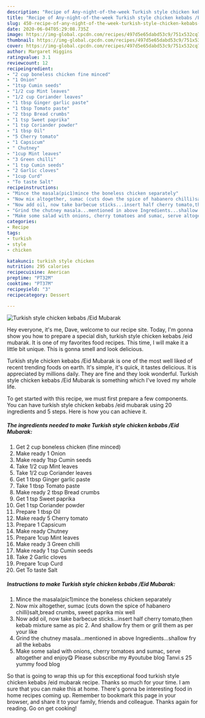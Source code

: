 ```yaml
---
description: "Recipe of Any-night-of-the-week Turkish style chicken kebabs /Eid Mubarak"
title: "Recipe of Any-night-of-the-week Turkish style chicken kebabs /Eid Mubarak"
slug: 450-recipe-of-any-night-of-the-week-turkish-style-chicken-kebabs-eid-mubarak
date: 2020-06-04T05:29:08.735Z
image: https://img-global.cpcdn.com/recipes/497d5e65dabd53c9/751x532cq70/turkish-style-chicken-kebabs-eid-mubarak-recipe-main-photo.jpg
thumbnail: https://img-global.cpcdn.com/recipes/497d5e65dabd53c9/751x532cq70/turkish-style-chicken-kebabs-eid-mubarak-recipe-main-photo.jpg
cover: https://img-global.cpcdn.com/recipes/497d5e65dabd53c9/751x532cq70/turkish-style-chicken-kebabs-eid-mubarak-recipe-main-photo.jpg
author: Margaret Higgins
ratingvalue: 3.1
reviewcount: 12
recipeingredient:
- "2 cup boneless chicken fine minced"
- "1 Onion"
- "1tsp Cumin seeds"
- "1/2 cup Mint leaves"
- "1/2 cup Coriander leaves"
- "1 tbsp Ginger garlic paste"
- "1 tbsp Tomato paste"
- "2 tbsp Bread crumbs"
- "1 tsp Sweet paprika"
- "1 tsp Coriander powder"
- "1 tbsp Oil"
- "5 Cherry tomato"
- "1 Capsicum"
- " Chutney"
- "1cup Mint leaves"
- "3 Green chilli"
- "1 tsp Cumin seeds"
- "2 Garlic cloves"
- "1cup Curd"
- "To taste Salt"
recipeinstructions:
- "Mince the masala(pic1)mince the boneless chicken separately"
- "Now mix altogether, sumac (cuts down the spice of habanero chilli)salt,bread crumbs, sweet paprika mix well"
- "Now add oil, now take barbecue sticks...insert half cherry tomato,then kebab mixture same as pic 2. And shallow fry them or grill them as per your like"
- "Grind the chutney masala...mentioned in above Ingredients...shallow fry all the kebabs"
- "Make some salad with onions, cherry tomatoes and sumac, serve altogether and enjoy😋 Please subscribe my #youtube blog Tanvi.s 25 yummy food blog"
categories:
- Recipe
tags:
- turkish
- style
- chicken

katakunci: turkish style chicken 
nutrition: 295 calories
recipecuisine: American
preptime: "PT32M"
cooktime: "PT37M"
recipeyield: "3"
recipecategory: Dessert

---
```



![Turkish style chicken kebabs /Eid Mubarak](https://img-global.cpcdn.com/recipes/497d5e65dabd53c9/751x532cq70/turkish-style-chicken-kebabs-eid-mubarak-recipe-main-photo.jpg)

Hey everyone, it's me, Dave, welcome to our recipe site. Today, I'm gonna show you how to prepare a special dish, turkish style chicken kebabs /eid mubarak. It is one of my favorites food recipes. This time, I will make it a little bit unique. This is gonna smell and look delicious.



Turkish style chicken kebabs /Eid Mubarak is one of the most well liked of recent trending foods on earth. It's simple, it's quick, it tastes delicious. It is appreciated by millions daily. They are fine and they look wonderful. Turkish style chicken kebabs /Eid Mubarak is something which I've loved my whole life.


To get started with this recipe, we must first prepare a few components. You can have turkish style chicken kebabs /eid mubarak using 20 ingredients and 5 steps. Here is how you can achieve it.

<!--inarticleads1-->

##### The ingredients needed to make Turkish style chicken kebabs /Eid Mubarak:

1. Get 2 cup boneless chicken (fine minced)
1. Make ready 1 Onion
1. Make ready 1tsp Cumin seeds
1. Take 1/2 cup Mint leaves
1. Take 1/2 cup Coriander leaves
1. Get 1 tbsp Ginger garlic paste
1. Take 1 tbsp Tomato paste
1. Make ready 2 tbsp Bread crumbs
1. Get 1 tsp Sweet paprika
1. Get 1 tsp Coriander powder
1. Prepare 1 tbsp Oil
1. Make ready 5 Cherry tomato
1. Prepare 1 Capsicum
1. Make ready  Chutney
1. Prepare 1cup Mint leaves
1. Make ready 3 Green chilli
1. Make ready 1 tsp Cumin seeds
1. Take 2 Garlic cloves
1. Prepare 1cup Curd
1. Get To taste Salt




<!--inarticleads2-->

##### Instructions to make Turkish style chicken kebabs /Eid Mubarak:

1. Mince the masala(pic1)mince the boneless chicken separately
1. Now mix altogether, sumac (cuts down the spice of habanero chilli)salt,bread crumbs, sweet paprika mix well
1. Now add oil, now take barbecue sticks...insert half cherry tomato,then kebab mixture same as pic 2. And shallow fry them or grill them as per your like
1. Grind the chutney masala...mentioned in above Ingredients...shallow fry all the kebabs
1. Make some salad with onions, cherry tomatoes and sumac, serve altogether and enjoy😋 Please subscribe my #youtube blog Tanvi.s 25 yummy food blog




So that is going to wrap this up for this exceptional food turkish style chicken kebabs /eid mubarak recipe. Thanks so much for your time. I am sure that you can make this at home. There's gonna be interesting food in home recipes coming up. Remember to bookmark this page in your browser, and share it to your family, friends and colleague. Thanks again for reading. Go on get cooking!
